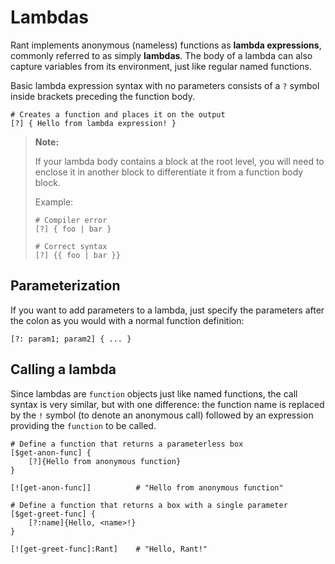 # Lambdas

Rant implements anonymous (nameless) functions as **lambda expressions**, commonly referred to as simply **lambdas**.
The body of a lambda can also capture variables from its environment, just like regular named functions.

Basic lambda expression syntax with no parameters consists of a `?` symbol inside brackets preceding the function body. 

```rant
# Creates a function and places it on the output
[?] { Hello from lambda expression! }
```

> **Note:**
>
> If your lambda body contains a block at the root level, you will need to enclose it in another block to differentiate it from a function body block.
>
> Example:
> ```rant
> # Compiler error
> [?] { foo | bar }
>
> # Correct syntax
> [?] {{ foo | bar }}
> ```

## Parameterization

If you want to add parameters to a lambda, just specify the parameters after the colon as you would with a normal function definition:

```rant
[?: param1; param2] { ... }
```


## Calling a lambda

Since lambdas are `function` objects just like named functions, the call syntax is very similar, but with one difference: 
the function name is replaced by the `!` symbol (to denote an anonymous call) followed by an expression providing the `function` to be called.

```rant
# Define a function that returns a parameterless box
[$get-anon-func] {
    [?]{Hello from anonymous function}
}

[![get-anon-func]]          # "Hello from anonymous function"

# Define a function that returns a box with a single parameter
[$get-greet-func] {
    [?:name]{Hello, <name>!}
}

[![get-greet-func]:Rant]    # "Hello, Rant!"
```